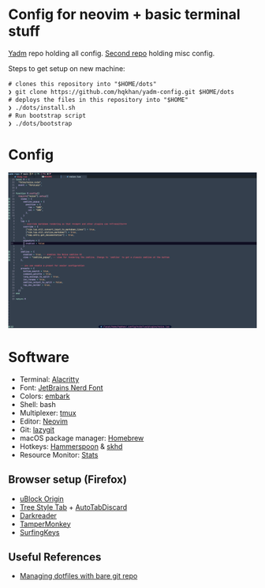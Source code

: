 # Config for neovim + basic terminal stuff
[Yadm](https://yadm.io/docs/overview) repo holding all config. 
[Second repo](https://github.com/hqkhan/config) holding misc config.

Steps to get setup on new machine:
```
# clones this repository into "$HOME/dots"
❯ git clone https://github.com/hqkhan/yadm-config.git $HOME/dots
# deploys the files in this repository into "$HOME"
❯ ./dots/install.sh
# Run bootstrap script
❯ ./dots/bootstrap
```

# Config

![screenshot](./screenshot.png)

# Software

- Terminal: [Alacritty](https://alacritty.org)
- Font: [JetBrains Nerd Font](https://github.com/JetBrains/JetBrainsMono)
- Colors: [embark](https://github.com/embark-theme/vim)
- Shell: bash
- Multiplexer: [tmux](https://github.com/tmux/tmux/wiki)
- Editor: [Neovim](https://neovim.io)
- Git: [lazygit](https://github.com/jesseduffield/lazygit)
- macOS package manager: [Homebrew](https://brew.sh)
- Hotkeys: [Hammerspoon](https://www.hammerspoon.org/) & [skhd](https://github.com/koekeishiya/skhd/)
- Resource Monitor: [Stats](https://github.com/exelban/stats)

## Browser setup (Firefox)

- [uBlock Origin](https://addons.mozilla.org/en-US/firefox/addon/ublock-origin/)
- [Tree Style Tab](https://addons.mozilla.org/en-US/firefox/addon/tree-style-tab/) + [AutoTabDiscard](https://webextension.org/listing/tab-discard.html)
- [Darkreader](https://darkreader.org/)
- [TamperMonkey](https://www.tampermonkey.net/)
- [SurfingKeys](https://github.com/brookhong/Surfingkeys)

## Useful References
- [Managing dotfiles with bare git
  repo](https://www.ackama.com/what-we-think/the-best-way-to-store-your-dotfiles-a-bare-git-repository-explained/)
